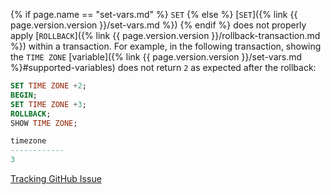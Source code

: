 {% if page.name == "set-vars.md" %} `SET` {% else %} [`SET`]({% link {{ page.version.version }}/set-vars.md %}) {% endif %} does not properly apply [`ROLLBACK`]({% link {{ page.version.version }}/rollback-transaction.md %}) within a transaction. For example, in the following transaction, showing the `TIME ZONE` [variable]({% link {{ page.version.version }}/set-vars.md %}#supported-variables) does not return `2` as expected after the rollback:

~~~sql
SET TIME ZONE +2;
BEGIN;
SET TIME ZONE +3;
ROLLBACK;
SHOW TIME ZONE;
~~~

~~~sql
timezone
------------
3
~~~

[Tracking GitHub Issue](https://github.com/cockroachdb/cockroach/issues/69396)
